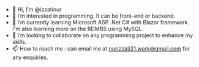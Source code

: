 - 👋 Hi, I’m @izzatinur
- 👀 I’m interested in programming. It can be front-end or backend.
- 🌱 I’m currently learning Microsoft ASP .Net C# with Blazor framework. I'm also learning more on the RDMBS using MySQL.
- 💞️ I’m looking to collaborate on any programming project to enhance my skills.
- 📫 How to reach me : can email me at nurizzati21.work@gmail.com for any enquiries.

<!---
izzatinur/izzatinur is a ✨ special ✨ repository because its `README.md` (this file) appears on your GitHub profile.
You can click the Preview link to take a look at your changes.
--->
